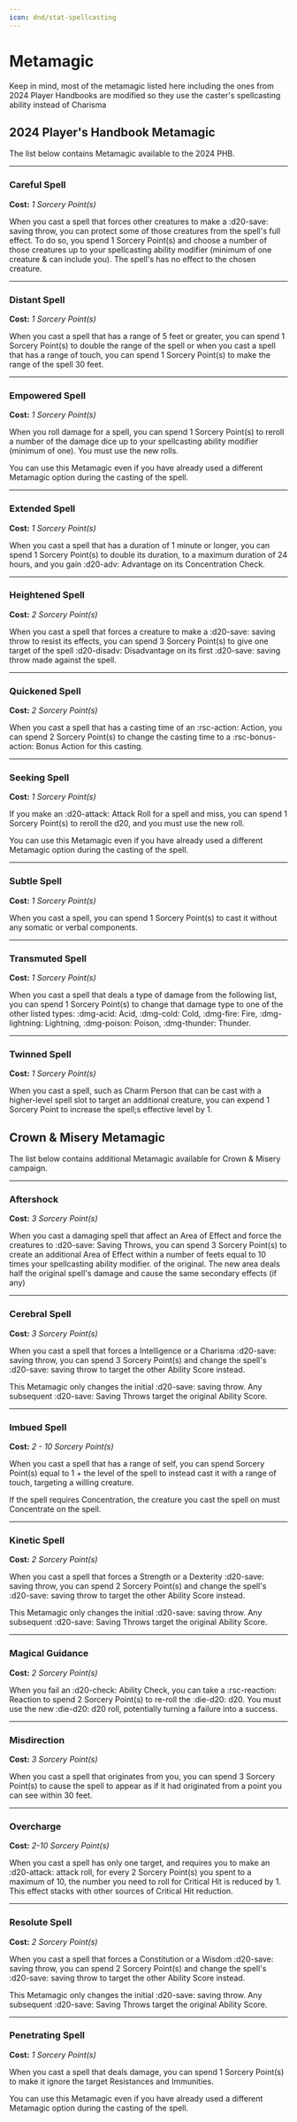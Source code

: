 ```yaml
---
icon: dnd/stat-spellcasting
---
```


# Metamagic

Keep in mind, most of the metamagic listed here including the ones from 2024 Player Handbooks are modified so they use the caster's spellcasting ability instead of Charisma

## 2024 Player's Handbook Metamagic

The list below contains Metamagic available to the 2024 PHB.

---

### Careful Spell

**Cost:** *1 Sorcery Point(s)*

When you cast a spell that forces other creatures to make a :d20-save: saving throw, you can protect some of those creatures from the spell's full effect. To do so, you spend 1 Sorcery Point(s) and choose a number of those creatures up to your spellcasting ability modifier (minimum of one creature & can include you). The spell's has no effect to the chosen creature.

---

### Distant Spell

**Cost:** *1 Sorcery Point(s)*

When you cast a spell that has a range of 5 feet or greater, you can spend 1 Sorcery Point(s) to double the range of the spell or when you cast a spell that has a range of touch, you can spend 1 Sorcery Point(s) to make the range of the spell 30 feet.

---

### Empowered Spell

**Cost:** *1 Sorcery Point(s)*

When you roll damage for a spell, you can spend 1 Sorcery Point(s) to reroll a number of the damage dice up to your spellcasting ability modifier (minimum of one). You must use the new rolls.

You can use this Metamagic even if you have already used a different Metamagic option during the casting of the spell.

---

### Extended Spell

**Cost:** *1 Sorcery Point(s)*

When you cast a spell that has a duration of 1 minute or longer, you can spend 1 Sorcery Point(s) to double its duration, to a maximum duration of 24 hours, and you gain :d20-adv: Advantage on its Concentration Check.

---

### Heightened Spell

**Cost:** *2 Sorcery Point(s)*

When you cast a spell that forces a creature to make a :d20-save: saving throw to resist its effects, you can spend 3 Sorcery Point(s) to give one target of the spell :d20-disadv: Disadvantage on its first :d20-save: saving throw made against the spell.

---

### Quickened Spell

**Cost:** *2 Sorcery Point(s)*

When you cast a spell that has a casting time of an :rsc-action: Action, you can spend 2 Sorcery Point(s) to change the casting time to a :rsc-bonus-action: Bonus Action for this casting.

---

### Seeking Spell

**Cost:** *1 Sorcery Point(s)*

If you make an :d20-attack: Attack Roll for a spell and miss, you can spend 1 Sorcery Point(s) to reroll the d20, and you must use the new roll.

You can use this Metamagic even if you have already used a different Metamagic option during the casting of the spell.

---

### Subtle Spell

**Cost:** *1 Sorcery Point(s)*

When you cast a spell, you can spend 1 Sorcery Point(s) to cast it without any somatic or verbal components.

---

### Transmuted Spell

**Cost:** *1 Sorcery Point(s)*

When you cast a spell that deals a type of damage from the following list, you can spend 1 Sorcery Point(s) to change that damage type to one of the other listed types: :dmg-acid: Acid, :dmg-cold: Cold, :dmg-fire: Fire, :dmg-lightning: Lightning, :dmg-poison: Poison, :dmg-thunder: Thunder.

---

### Twinned Spell

**Cost:** *1 Sorcery Point(s)*

When you cast a spell, such as Charm Person that can be cast with a higher-level spell slot to target an additional creature, you can expend 1 Sorcery Point to increase the spell;s effective level by 1.

## Crown & Misery Metamagic

The list below contains additional Metamagic available for Crown & Misery campaign.

---

### Aftershock

**Cost:** *3 Sorcery Point(s)*

When you cast a damaging spell that affect an Area of Effect and force the creatures to :d20-save: Saving Throws, you can spend 3 Sorcery Point(s) to create an additional Area of Effect within a number of feets equal to 10 times your spellcasting ability modifier. of the original. The new area deals half the original spell's damage and cause the same secondary effects (if any)

---

### Cerebral Spell

**Cost:** *3 Sorcery Point(s)*

When you cast a spell that forces a Intelligence or a Charisma :d20-save: saving throw, you can spend 3 Sorcery Point(s) and change the spell's :d20-save: saving throw to target the other Ability Score instead.

This Metamagic only changes the initial :d20-save: saving throw. Any subsequent :d20-save: Saving Throws target the original Ability Score.

---

### Imbued Spell

**Cost:** *2 - 10 Sorcery Point(s)*

When you cast a spell that has a range of self, you can spend Sorcery Point(s) equal to 1 + the level of the spell to instead cast it with a range of touch, targeting a willing creature.

If the spell requires Concentration, the creature you cast the spell on must Concentrate on the spell.

---

### Kinetic Spell

**Cost:** *2 Sorcery Point(s)*

When you cast a spell that forces a Strength or a Dexterity :d20-save: saving throw, you can spend 2 Sorcery Point(s) and change the spell's :d20-save: saving throw to target the other Ability Score instead.

This Metamagic only changes the initial :d20-save: saving throw. Any subsequent :d20-save: Saving Throws target the original Ability Score.

---

### Magical Guidance

**Cost:** *2 Sorcery Point(s)*

When you fail an :d20-check: Ability Check, you can take a :rsc-reaction: Reaction to spend 2 Sorcery Point(s) to re-roll the :die-d20: d20. You must use the new :die-d20: d20 roll, potentially turning a failure into a success.

---

### Misdirection

**Cost:** *3 Sorcery Point(s)*

When you cast a spell that originates from you, you can spend 3 Sorcery Point(s) to cause the spell to appear as if it had originated from a point you can see within 30 feet.

---

### Overcharge

**Cost:** *2-10 Sorcery Point(s)*

When you cast a spell has only one target, and requires you to make an :d20-attack: attack roll, for every 2 Sorcery Point(s) you spent to a maximum of 10, the number you need to roll for Critical Hit is reduced by 1. This effect stacks with other sources of Critical Hit reduction.

---

### Resolute Spell

**Cost:** *2 Sorcery Point(s)*

When you cast a spell that forces a Constitution or a Wisdom :d20-save: saving throw, you can spend 2 Sorcery Point(s) and change the spell's :d20-save: saving throw to target the other Ability Score instead.

This Metamagic only changes the initial :d20-save: saving throw. Any subsequent :d20-save: Saving Throws target the original Ability Score.

---

### Penetrating Spell

**Cost:** *1 Sorcery Point(s)*

When you cast a spell that deals damage, you can spend 1 Sorcery Point(s) to make it ignore the target Resistances and Immunities. 

You can use this Metamagic even if you have already used a different Metamagic option during the casting of the spell.